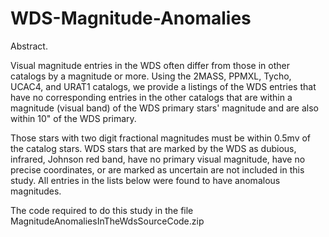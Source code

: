 # WDS-Magnitude-Anomalies
Abstract.

Visual magnitude entries in the WDS often differ from those in other catalogs by
a magnitude or more. Using the 2MASS, PPMXL, Tycho, UCAC4, and URAT1 catalogs,
we provide a listings of the WDS entries that have no corresponding entries
in the other catalogs that are within a magnitude (visual band) of the WDS
primary stars' magnitude and are also within 10" of the WDS primary.

Those stars with two digit fractional magnitudes must be within 0.5mv of
the catalog stars. WDS stars that are marked by the WDS as dubious, infrared,
Johnson red band, have no primary visual magnitude, have no precise coordinates,
or are marked as uncertain are not included in this study. All entries in the
lists below were found to have anomalous magnitudes.

The code required to do this study in the file MagnitudeAnomaliesInTheWdsSourceCode.zip
